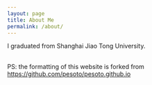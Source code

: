 ```yaml
---
layout: page
title: About Me
permalink: /about/
---
```

I graduated from Shanghai Jiao Tong University.
<br><br>

PS: the formatting of this website is forked from <a href="https://github.com/pesoto/pesoto.github.io" target="_self">https://github.com/pesoto/pesoto.github.io</a>
<br>
